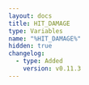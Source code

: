 ```yaml
---
layout: docs
title: HIT_DAMAGE
type: Variables
name: "%HIT_DAMAGE%"
hidden: true
changelog:
  - type: Added
    version: v0.11.3
---
```

